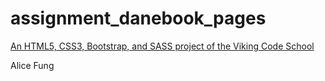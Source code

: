 # assignment_danebook_pages

[An HTML5, CSS3, Bootstrap, and SASS project of the Viking Code School](http://www.vikingcodeschool.com)

Alice Fung